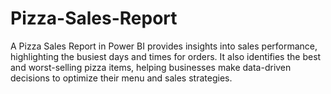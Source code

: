 # Pizza-Sales-Report
A Pizza Sales Report in Power BI provides insights into sales performance, highlighting the busiest days and times for orders. It also identifies the best and worst-selling pizza items, helping businesses make data-driven decisions to optimize their menu and sales strategies.
